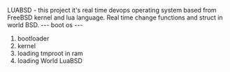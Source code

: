 LUABSD - this project it's real time devops operating system based from FreeBSD kernel and lua language.
Real time change functions and struct in world BSD. 
--- boot os ---
1. bootloader
2. kernel
3. loading tmproot in ram
4. loading World LuaBSD
